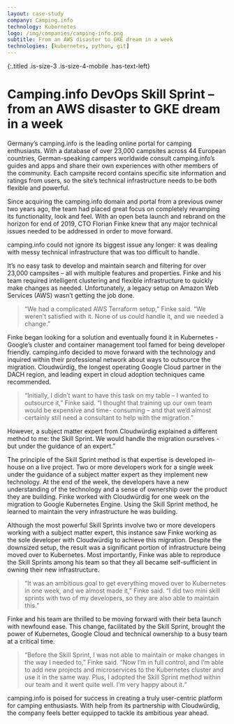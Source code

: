 ```yaml
---
layout: case-study
company: Camping.info
technology: Kubernetes
logo: /img/companies/camping-info.png
subtitle: From an AWS disaster to GKE dream in a week
technologies: [kubernetes, python, git]
---
```


{:.titled .is-size-3 .is-size-4-mobile .has-text-left}
# Camping.info DevOps Skill Sprint – from an AWS disaster to GKE dream in a week

Germany’s camping.info is the leading online portal for camping enthusiasts. With a database of over 23,000 campsites across 44 European countries, German-speaking campers worldwide consult camping.info’s guides and apps and share their own experiences with other members of the community. Each campsite record contains specific site information and ratings from users, so the site’s technical infrastructure needs to be both flexible and powerful.

Since acquiring the camping.info domain and portal from a previous owner two years ago, the team had placed great focus on completely revamping its functionality, look and feel. With an open beta launch and rebrand on the horizon for end of 2019, CTO Florian Finke knew that any major technical issues needed to be addressed in order to move forward.

camping.info could not ignore its biggest issue any longer: it was dealing with messy technical infrastructure that was too difficult to handle.

It’s no easy task to develop and maintain search and filtering for over 23,000 campsites – all with multiple features and properties. Finke and his team required intelligent clustering and flexible infrastructure to quickly make changes as needed. Unfortunately, a legacy setup on Amazon Web Services (AWS) wasn’t getting the job done.

>“We had a complicated AWS Terraform setup,” Finke said. “We weren’t satisfied with it. None of us could handle it, and we needed a change.”

Finke began looking for a solution and eventually found it in Kubernetes - Google’s cluster and container management tool famed for being developer friendly. camping.info decided to move forward with the technology and inquired within their professional network about ways to outsource the migration. Cloudwürdig, the longest operating Google Cloud partner in the DACH region, and leading expert in cloud adoption techniques came recommended.

>“Initially, I didn’t want to have this task on my table – I wanted to outsource it,” Finke said. “I thought that training up our own team would be expensive and time- consuming – and that we’d almost certainly still need a consultant to help with the migration.”

However, a subject matter expert from Cloudwürdig explained a different method to me: the Skill Sprint. We would handle the migration ourselves - but under the guidance of an expert.”

The principle of the Skill Sprint method is that expertise is developed in-house on a live project. Two or more developers work for a single week under the guidance of a subject matter expert as they implement new technology. At the end of the week, the developers have a new understanding of the technology and a sense of ownership over the product they are building. Finke worked with Cloudwürdig for one week on the migration to Google Kubernetes Engine. Using the Skill Sprint method, he learned to maintain the very infrastructure he was building.

Although the most powerful Skill Sprints involve two or more developers working with a subject matter expert, this instance saw Finke working as the sole developer with Cloudwürdig to achieve this migration. Despite the downsized setup, the result was a significant portion of infrastructure being moved over to Kubernetes. Most importantly, Finke was able to reproduce the Skill Sprints among his team so that they all became self-sufficient in owning their new infrastructure.

>“It was an ambitious goal to get everything moved over to Kubernetes in one week, and we almost made it,” Finke said. “I did two mini skill sprints with two of my developers, so they are also able to maintain this.”

Finke and his team are thrilled to be moving forward with their beta launch with newfound ease. This change, facilitated by the Skill Sprint, brought the power of Kubernetes, Google Cloud and technical ownership to a busy team at a critical time.

>“Before the Skill Sprint, I was not able to maintain or make changes in the way I needed to,” Finke said. “Now I’m in full control, and I’m able to add new projects and microservices to the Kubernetes cluster and use it in the same way. Plus, I adopted the Skill Sprint method within our team and it went quite well. I’m very happy about it.“


camping.info is poised for success in creating a truly user-centric platform for camping enthusiasts. With help from its partnership with Cloudwürdig, the company feels better equipped to tackle its ambitious year ahead.
